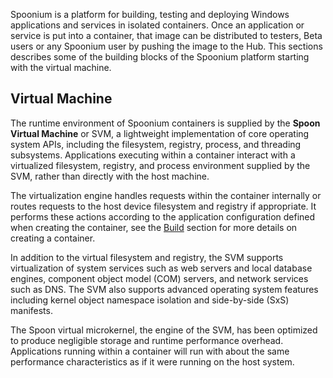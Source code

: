 Spoonium is a platform for building, testing and deploying Windows applications and services in isolated containers. Once an application or service is put into a container, that image can be distributed to testers, Beta users or any Spoonium user by pushing the image to the Hub. This sections describes some of the building blocks of the Spoonium platform starting with the virtual machine.

## Virtual Machine

The runtime environment of Spoonium containers is supplied by the **Spoon Virtual Machine** or SVM, a lightweight implementation of core operating system APIs, including the filesystem, registry, process, and threading subsystems. Applications executing within a container interact with a virtualized filesystem, registry, and process environment supplied by the SVM, rather than directly with the host machine.

The virtualization engine handles requests within the container internally or routes requests to the host device filesystem and registry if appropriate. It performs these actions according to the application configuration defined when creating the container, see the [Build](/docs/build) section for more details on creating a container.

In addition to the virtual filesystem and registry, the SVM supports virtualization of system services such as web servers and local database engines, component object model (COM) servers, and network services such as DNS. The SVM also supports advanced operating system features including kernel object namespace isolation and side-by-side (SxS) manifests.

The Spoon virtual microkernel, the engine of the SVM, has been optimized to produce negligible storage and runtime performance overhead. Applications running within a container will run with about the same performance characteristics as if it were running on the host system.